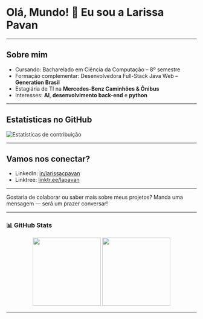 # Olá, Mundo! 👋 Eu sou a Larissa Pavan

---

##  Sobre mim

-  Cursando: Bacharelado em Ciência da Computação – 8º semestre  
-  Formação complementar: Desenvolvedora Full-Stack Java Web – **Generation Brasil**  
-  Estagiária de TI na **Mercedes-Benz Caminhões & Ônibus**  
-  Interesses: **AI**, **desenvolvimento back-end** e **python**

---

##  Estatísticas no GitHub

![Estatísticas de contribuição](link-para-as-estatísticas)

---

##  Vamos nos conectar?
 
-  LinkedIn: [in/larissacpavan](https://www.linkedin.com/in/larissacpavan)  
-  Linktree: [linktr.ee/lapavan](https://linktr.ee/lapavan)  

---

 Gostaria de colaborar ou saber mais sobre meus projetos? Manda uma mensagem — será um prazer conversar!

---

### 📊 GitHub Stats

<p align="center">
  <img height="180em" src="https://github-readme-stats.vercel.app/api?username=larissacpavan&show_icons=true&theme=dracula&include_all_commits=true&count_private=true"/>
  
  <img height="180em" src="https://github-readme-stats.vercel.app/api/top-langs/?username=larissacpavan&layout=compact&langs_count=7&theme=dracula"/>
</p>


---
